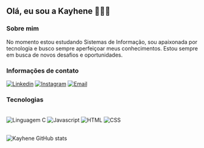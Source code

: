 ## Olá, eu sou a Kayhene 👩🏽‍💻

### Sobre mim
No momento estou estudando Sistemas de Informação, sou apaixonada por tecnologia e busco sempre aperfeiçoar meus conhecimentos. Estou sempre em busca de novos desafios e oportunidades.

### Informações de contato
[![Linkedin](https://img.shields.io/badge/LinkedIn-0077B5?style=for-the-badge&logo=linkedin&logoColor=white)](https://www.linkedin.com/in/kayhene-silva/)
[![Instagram](https://img.shields.io/badge/Instagram-E4405F?style=for-the-badge&logo=instagram&logoColor=white)](https://www.instagram.com/kayhene)
[![Email](https://img.shields.io/badge/Gmail-D14836?style=for-the-badge&logo=gmail&logoColor=white)](kayhene@gmail.com)

### Tecnologias
<div style= "display:inline_block"><br/>
  <img align= "center" alt="Linguagem C" src="https://img.shields.io/badge/C-00599C?style=for-the-badge&logo=c&logoColor=white"/>
  <img align= "center" alt="Javascript" src="https://img.shields.io/badge/JavaScript-323330?style=for-the-badge&logo=javascript&logoColor=F7DF1E"/>
  <img align= "center" alt="HTML" src="https://img.shields.io/badge/HTML5-E34F26?style=for-the-badge&logo=html5&logoColor=white"/>
  <img align= "center" alt="CSS" src="https://img.shields.io/badge/CSS-239120?&style=for-the-badge&logo=css3&logoColor=white"/>
</div><br/>


![Kayhene GitHub stats](https://github-readme-stats.vercel.app/api?username=kayhene&show_icons=true&theme=tokyonight)
